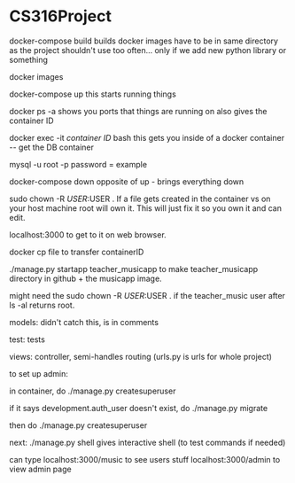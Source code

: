 # CS316Project

docker-compose build
  builds docker images
  have to be in same directory as the project
  shouldn't use too often... only if we add new python library or something
  
docker images

docker-compose up
  this starts running things
  
docker ps -a
  shows you ports that things are running on
  also gives the container ID
  
docker exec -it *container ID* bash 
  this gets you inside of a docker container -- get the DB container
  
  mysql -u root -p
    password = example
    
docker-compose down 
  opposite of up - brings everything down

sudo chown -R $USER:$USER .
  If a file gets created in the container vs on your host machine root will own it. This will just fix it so you own it and can edit.

localhost:3000 to get to it on web browser.

docker cp file to transfer containerID 

./manage.py startapp teacher_musicapp to make teacher_musicapp directory in github + the musicapp image. 

might need the sudo chown -R $USER:$USER . if the teacher_music user after ls -al returns root.

models: didn't catch this, is in comments

test: tests

views: controller, semi-handles routing (urls.py is urls for whole project)

to set up admin:

in container, do ./manage.py createsuperuser

if it says development.auth_user doesn't exist, do ./manage.py migrate

then do ./manage.py createsuperuser 

next:
./manage.py shell gives interactive shell (to test commands if needed)

can type localhost:3000/music to see users stuff
localhost:3000/admin to view admin page
